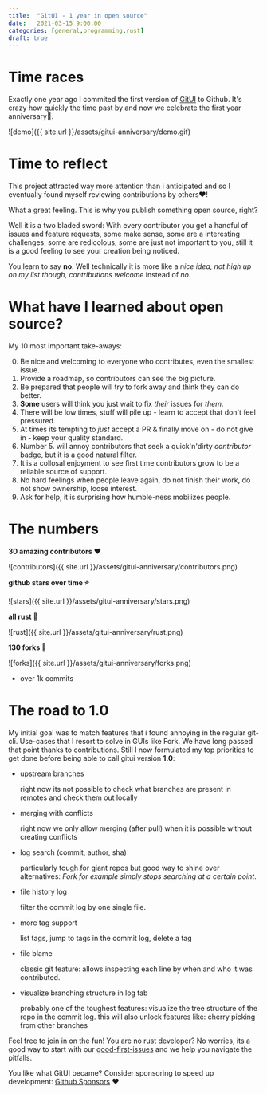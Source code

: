 ```yaml
---
title:  "GitUI - 1 year in open source"
date:   2021-03-15 9:00:00
categories: [general,programming,rust]
draft: true
---
```


# Time races

Exactly one year ago I commited the first version of [GitUI](https://github.com/extrawurst/gitui) to Github. It's crazy how quickly the time past by and now we celebrate the first year anniversary🥳.

![demo]({{ site.url }}/assets/gitui-anniversary/demo.gif)

# Time to reflect

This project attracted way more attention than i anticipated and so I eventually found myself reviewing contributions by others❤️!

What a great feeling. This is why you publish something open source, right?

Well it is a two bladed sword: 
With every contributor you get a handful of issues and feature requests, some make sense, some are a interesting challenges, some are redicolous, some are just not important to you, still it is a good feeling to see your creation being noticed. 

You learn to say **no**. Well technically it is more like a *nice idea, not high up on my list though, contributions welcome* instead of *no*.

# What have I learned about open source?

My 10 most important take-aways:

0. Be nice and welcoming to everyone who contributes, even the smallest issue.
1. Provide a roadmap, so contributors can see the big picture.
2. Be prepared that people will try to fork away and think they can do better.
3. __Some__ users will think you just wait to fix *their* issues for *them*.
4. There will be low times, stuff will pile up - learn to accept that don't feel pressured.
5. At times its tempting to *just* accept a PR & finally move on - do not give in - keep your quality standard.
6. Number 5. will annoy contributors that seek a quick'n'dirty *contributor* badge, but it is a good natural filter.
7. It is a collosal enjoyment to see first time contributors grow to be a reliable source of support.
8. No hard feelings when people leave again, do not finish their work, do not show ownership, loose interest.
9. Ask for help, it is surprising how humble-ness mobilizes people.

# The numbers

**30 amazing contributors ❤️**

![contributors]({{ site.url }}/assets/gitui-anniversary/contributors.png)

**github stars over time ⭐️**

![stars]({{ site.url }}/assets/gitui-anniversary/stars.png)

**all rust 🦀**

![rust]({{ site.url }}/assets/gitui-anniversary/rust.png)

**130 forks 🍴**

![forks]({{ site.url }}/assets/gitui-anniversary/forks.png)

* over 1k commits

# The road to 1.0

My initial goal was to match features that i found annoying in the regular git-cli. Use-cases that I resort to solve in GUIs like Fork. We have long passed that point thanks to contributions. Still I now formulated my top priorities to get done before being able to call gitui version **1.0**:

* upstream branches 

    right now its not possible to check what branches are present in remotes and check them out locally

* merging with conflicts

    right now we only allow merging (after pull) when it is possible without creating conflicts

* log search (commit, author, sha)

    particularly tough for giant repos but good way to shine over alternatives: *Fork for example simply stops searching at a certain point*.

* file history log

    filter the commit log by one single file.

* more tag support

    list tags, jump to tags in the commit log, delete a tag

* file blame

    classic git feature: allows inspecting each line by when and who it was contributed.

* visualize branching structure in log tab

    probably one of the toughest features: visualize the tree structure of the repo in the commit log. this will also unlock features like: cherry picking from other branches

Feel free to join in on the fun! You are no rust developer? No worries, its a good way to start with our [good-first-issues](https://github.com/extrawurst/gitui/issues?q=is%3Aissue+is%3Aopen+label%3A%22good+first+issue%22) and we help you navigate the pitfalls.

You like what GitUI became? Consider sponsoring to speed up development: [Github Sponsors](https://github.com/extrawurst/gitui) ❤️